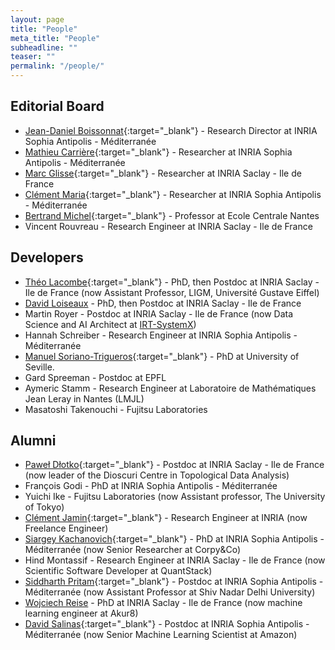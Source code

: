 ```yaml
---
layout: page
title: "People"
meta_title: "People"
subheadline: ""
teaser: ""
permalink: "/people/"
---
```


## Editorial Board ##

- [Jean-Daniel Boissonnat][1]{:target="_blank"} - Research Director at INRIA Sophia Antipolis - M&eacute;diterran&eacute;e
- [Mathieu Carri&egrave;re][9]{:target="_blank"} - Researcher at INRIA Sophia Antipolis - M&eacute;diterran&eacute;e
- [Marc Glisse][2]{:target="_blank"} - Researcher at INRIA Saclay - Ile de France
- [Cl&eacute;ment Maria][4]{:target="_blank"} - Researcher at INRIA Sophia Antipolis - M&eacute;diterran&eacute;e
- [Bertrand Michel][10]{:target="_blank"} - Professor at Ecole Centrale Nantes
- Vincent Rouvreau - Research Engineer at INRIA Saclay - Ile de France

## Developers ##

- [Th&eacute;o Lacombe][11]{:target="_blank"} - PhD, then Postdoc at INRIA Saclay - Ile de France (now Assistant Professor, LIGM, Université Gustave Eiffel)
- [David Loiseaux](https://davidlapous.github.io/) - PhD, then Postdoc at INRIA Saclay - Ile de France
- Martin Royer - Postdoc at INRIA Saclay - Ile de France (now Data Science and AI Architect at [IRT-SystemX](https://www.irt-systemx.fr/))
- Hannah Schreiber - Research Engineer at INRIA Sophia Antipolis - M&eacute;diterran&eacute;e
- [Manuel Soriano-Trigueros][13]{:target="_blank"} - PhD at University of Seville.
- Gard Spreeman - Postdoc at EPFL
- Aymeric Stamm - Research Engineer at Laboratoire de Mathématiques Jean Leray in Nantes (LMJL)
- Masatoshi Takenouchi - Fujitsu Laboratories

## Alumni ##

- [Pawe&#322; D&#322;otko][6]{:target="_blank"} - Postdoc at INRIA Saclay - Ile de France (now leader of the Dioscuri Centre in Topological Data Analysis)
- Fran&ccedil;ois Godi - PhD at INRIA Sophia Antipolis - M&eacute;diterran&eacute;e
- Yuichi Ike - Fujitsu Laboratories (now Assistant professor, The University of Tokyo)
- [Cl&eacute;ment Jamin][3]{:target="_blank"} - Research Engineer at INRIA (now Freelance Engineer)
- [Siargey Kachanovich][7]{:target="_blank"} - PhD at INRIA Sophia Antipolis - M&eacute;diterran&eacute;e (now Senior Researcher at Corpy&Co)
- Hind Montassif - Research Engineer at INRIA Saclay - Ile de France (now Scientific Software Developer at QuantStack)
- [Siddharth Pritam][12]{:target="_blank"} - Postdoc at INRIA Sophia Antipolis - M&eacute;diterran&eacute;e (now Assistant Professor at Shiv Nadar Delhi University)
- [Wojciech Reise](https://wreise.github.io/) - PhD at INRIA Saclay - Ile de France (now machine learning engineer at Akur8)
- [David Salinas][5]{:target="_blank"} - Postdoc at INRIA Sophia Antipolis - M&eacute;diterran&eacute;e (now Senior Machine Learning Scientist at Amazon)

 [1]: http://www-sop.inria.fr/members/Jean-Daniel.Boissonnat/
 [2]: http://geometrica.saclay.inria.fr/team/Marc.Glisse/
 [3]: https://cjamin.github.io/
 [4]: http://www-sop.inria.fr/members/Clement.Maria/
 [5]: https://sites.google.com/site/davidsalinascompgeo/
 [6]: https://dioscuri-tda.org/members/pawel.html
 [7]: http://perso.eleves.ens-rennes.fr/people/siargey.kachanovich/
 [9]: https://mathieucarriere.github.io/website/
 [10]: http://bertrand.michel.perso.math.cnrs.fr/
 [11]: https://tlacombe.github.io/
 [12]: https://sidiitkgp.wixsite.com/home
 [13]: https://personal.us.es/msoriano4/
